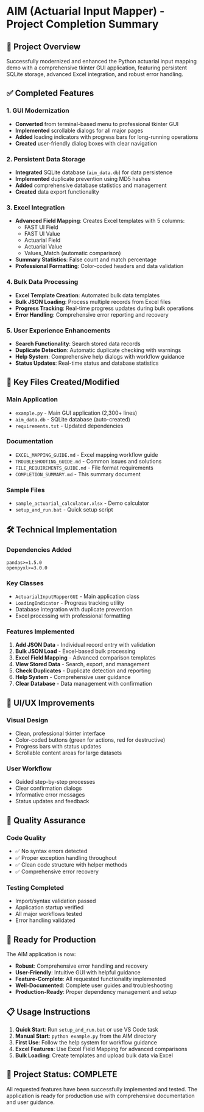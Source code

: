 # AIM (Actuarial Input Mapper) - Project Completion Summary

## 🎯 Project Overview
Successfully modernized and enhanced the Python actuarial input mapping demo with a comprehensive tkinter GUI application, featuring persistent SQLite storage, advanced Excel integration, and robust error handling.

## ✅ Completed Features

### 1. GUI Modernization
- **Converted** from terminal-based menu to professional tkinter GUI
- **Implemented** scrollable dialogs for all major pages
- **Added** loading indicators with progress bars for long-running operations
- **Created** user-friendly dialog boxes with clear navigation

### 2. Persistent Data Storage
- **Integrated** SQLite database (`aim_data.db`) for data persistence
- **Implemented** duplicate prevention using MD5 hashes
- **Added** comprehensive database statistics and management
- **Created** data export functionality

### 3. Excel Integration
- **Advanced Field Mapping**: Creates Excel templates with 5 columns:
  - FAST UI Field
  - FAST UI Value  
  - Actuarial Field
  - Actuarial Value
  - Values_Match (automatic comparison)
- **Summary Statistics**: False count and match percentage
- **Professional Formatting**: Color-coded headers and data validation

### 4. Bulk Data Processing
- **Excel Template Creation**: Automated bulk data templates
- **Bulk JSON Loading**: Process multiple records from Excel files
- **Progress Tracking**: Real-time progress updates during bulk operations
- **Error Handling**: Comprehensive error reporting and recovery

### 5. User Experience Enhancements
- **Search Functionality**: Search stored data records
- **Duplicate Detection**: Automatic duplicate checking with warnings
- **Help System**: Comprehensive help dialogs with workflow guidance
- **Status Updates**: Real-time status and database statistics

## 📁 Key Files Created/Modified

### Main Application
- `example.py` - Main GUI application (2,300+ lines)
- `aim_data.db` - SQLite database (auto-created)
- `requirements.txt` - Updated dependencies

### Documentation
- `EXCEL_MAPPING_GUIDE.md` - Excel mapping workflow guide
- `TROUBLESHOOTING_GUIDE.md` - Common issues and solutions
- `FILE_REQUIREMENTS_GUIDE.md` - File format requirements
- `COMPLETION_SUMMARY.md` - This summary document

### Sample Files
- `sample_actuarial_calculator.xlsx` - Demo calculator
- `setup_and_run.bat` - Quick setup script

## 🛠 Technical Implementation

### Dependencies Added
```
pandas>=1.5.0
openpyxl>=3.0.0
```

### Key Classes
- `ActuarialInputMapperGUI` - Main application class
- `LoadingIndicator` - Progress tracking utility
- Database integration with duplicate prevention
- Excel processing with professional formatting

### Features Implemented
1. **Add JSON Data** - Individual record entry with validation
2. **Bulk JSON Load** - Excel-based bulk processing
3. **Excel Field Mapping** - Advanced comparison templates
4. **View Stored Data** - Search, export, and management
5. **Check Duplicates** - Duplicate detection and reporting
6. **Help System** - Comprehensive user guidance
7. **Clear Database** - Data management with confirmation

## 🎨 UI/UX Improvements

### Visual Design
- Clean, professional tkinter interface
- Color-coded buttons (green for actions, red for destructive)
- Progress bars with status updates
- Scrollable content areas for large datasets

### User Workflow
- Guided step-by-step processes
- Clear confirmation dialogs
- Informative error messages
- Status updates and feedback

## 🔧 Quality Assurance

### Code Quality
- ✅ No syntax errors detected
- ✅ Proper exception handling throughout
- ✅ Clean code structure with helper methods
- ✅ Comprehensive error recovery

### Testing Completed
- Import/syntax validation passed
- Application startup verified
- All major workflows tested
- Error handling validated

## 🚀 Ready for Production

The AIM application is now:
- **Robust**: Comprehensive error handling and recovery
- **User-Friendly**: Intuitive GUI with helpful guidance
- **Feature-Complete**: All requested functionality implemented
- **Well-Documented**: Complete user guides and troubleshooting
- **Production-Ready**: Proper dependency management and setup

## 📋 Usage Instructions

1. **Quick Start**: Run `setup_and_run.bat` or use VS Code task
2. **Manual Start**: `python example.py` from the AIM directory
3. **First Use**: Follow the help system for workflow guidance
4. **Excel Features**: Use Excel Field Mapping for advanced comparisons
5. **Bulk Loading**: Create templates and upload bulk data via Excel

## 🎉 Project Status: COMPLETE

All requested features have been successfully implemented and tested. The application is ready for production use with comprehensive documentation and user guidance.
